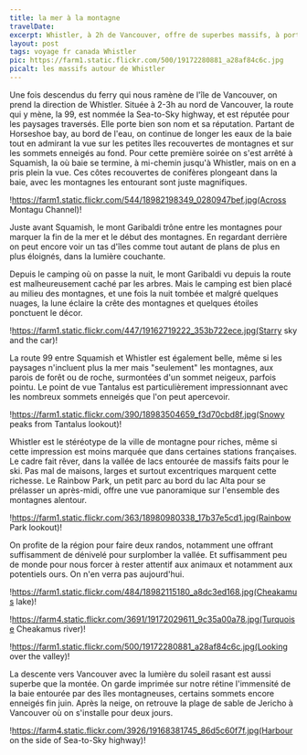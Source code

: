 ```yaml
---
title: la mer à la montagne
travelDate:
excerpt: Whistler, à 2h de Vancouver, offre de superbes massifs, à portée de la côte océanique
layout: post
tags: voyage fr canada Whistler
pic: https://farm1.static.flickr.com/500/19172280881_a28af84c6c.jpg
picalt: les massifs autour de Whistler 
---
```

Une fois descendus du ferry qui nous ramène de l'île de Vancouver, on prend la direction de Whistler. Située à 2-3h au nord de Vancouver, la route qui y mène, la 99, est nommée la Sea-to-Sky highway, et est réputée pour les paysages traversés. Elle porte bien son nom et sa réputation. Partant de Horseshoe bay, au bord de l'eau, on continue de longer les eaux de la baie tout en admirant la vue sur les petites îles recouvertes de montagnes et sur les sommets enneigés au fond. Pour cette première soirée on s'est arrêté à Squamish, la où baie se termine, à mi-chemin jusqu'à Whistler, mais on en a pris plein la vue. Ces côtes recouvertes de conifères plongeant dans la baie, avec les montagnes les entourant sont juste magnifiques.

!https://farm1.static.flickr.com/544/18982198349_0280947bef.jpg(Across Montagu Channel)!

Juste avant Squamish, le mont Garibaldi trône entre les montagnes pour marquer la fin de la mer et le début des montagnes. En regardant derrière on peut encore voir un tas d'îles comme tout autant de plans de plus en plus éloignés, dans la lumière couchante.

Depuis le camping où on passe la nuit, le mont Garibaldi vu depuis la route est malheureusement caché par les arbres. Mais le camping est bien placé au milieu des montagnes, et une fois la nuit tombée et malgré quelques nuages, la lune éclaire la crête des montagnes et quelques étoiles ponctuent le décor.

!https://farm1.static.flickr.com/447/19162719222_353b722ece.jpg(Starry sky and the car)!

La route 99 entre Squamish et Whistler est également belle, même si les paysages n'incluent plus la mer mais "seulement" les montagnes, aux parois de forêt ou de roche, surmontées d'un sommet neigeux, parfois pointu. Le point de vue Tantalus est particulièrement impressionnant avec les nombreux sommets enneigés que l'on peut apercevoir. 

!https://farm1.static.flickr.com/390/18983504659_f3d70cbd8f.jpg(Snowy peaks from Tantalus lookout)!

Whistler est le stéréotype de la ville de montagne pour riches, même si cette impression est moins marquée que dans certaines stations françaises. Le cadre fait rêver, dans la vallée de lacs entourée de massifs faits pour le ski. Pas mal de maisons, larges et surtout excentriques marquent cette richesse. 
Le Rainbow Park, un petit parc au bord du lac Alta pour se prélasser un après-midi, offre une vue panoramique sur l'ensemble des montagnes alentour.

!https://farm1.static.flickr.com/363/18980980338_17b37e5cd1.jpg(Rainbow Park lookout)!

On profite de la région pour faire deux randos, notamment une offrant suffisamment de dénivelé pour surplomber la vallée. Et suffisamment peu de monde pour nous forcer à rester attentif aux animaux et notamment aux potentiels ours. On n'en verra pas aujourd'hui.

!https://farm1.static.flickr.com/484/18982115180_a8dc3ed168.jpg(Cheakamus lake)!

!https://farm4.static.flickr.com/3691/19172029611_9c35a00a78.jpg(Turquoise Cheakamus river)!

!https://farm1.static.flickr.com/500/19172280881_a28af84c6c.jpg(Looking over the valley)!

La descente vers Vancouver avec la lumière du soleil rasant est aussi superbe que la montée. On garde imprimée sur notre rétine l'immensité de la baie entourée par des îles montagneuses, certains sommets encore enneigés fin juin. Après la neige, on retrouve la plage de sable de Jericho à Vancouver où on s'installe pour deux jours. 

!https://farm4.static.flickr.com/3926/19168381745_86d5c60f7f.jpg(Harbour on the side of Sea-to-Sky highway)!

